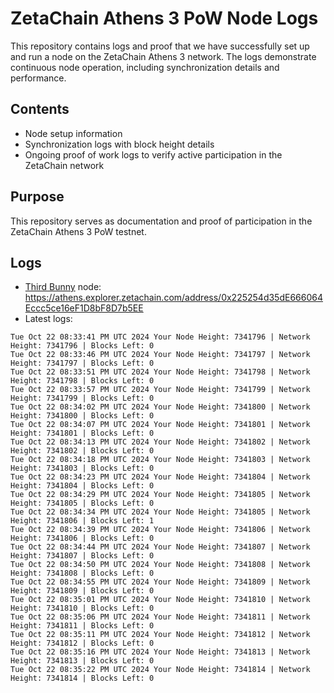 # ZetaChain Athens 3 PoW Node Logs
This repository contains logs and proof that we have successfully set up and run a node on the ZetaChain Athens 3 network. The logs demonstrate continuous node operation, including synchronization details and performance.

## Contents
- Node setup information
- Synchronization logs with block height details
- Ongoing proof of work logs to verify active participation in the ZetaChain network

## Purpose
This repository serves as documentation and proof of participation in the ZetaChain Athens 3 PoW testnet.

## Logs

- [Third Bunny](https://thirdbunny.xyz/) node: https://athens.explorer.zetachain.com/address/0x225254d35dE666064Eccc5ce16eF1D8bF8D7b5EE
- Latest logs:
```
Tue Oct 22 08:33:41 PM UTC 2024 Your Node Height: 7341796 | Network Height: 7341796 | Blocks Left: 0
Tue Oct 22 08:33:46 PM UTC 2024 Your Node Height: 7341797 | Network Height: 7341797 | Blocks Left: 0
Tue Oct 22 08:33:51 PM UTC 2024 Your Node Height: 7341798 | Network Height: 7341798 | Blocks Left: 0
Tue Oct 22 08:33:57 PM UTC 2024 Your Node Height: 7341799 | Network Height: 7341799 | Blocks Left: 0
Tue Oct 22 08:34:02 PM UTC 2024 Your Node Height: 7341800 | Network Height: 7341800 | Blocks Left: 0
Tue Oct 22 08:34:07 PM UTC 2024 Your Node Height: 7341801 | Network Height: 7341801 | Blocks Left: 0
Tue Oct 22 08:34:13 PM UTC 2024 Your Node Height: 7341802 | Network Height: 7341802 | Blocks Left: 0
Tue Oct 22 08:34:18 PM UTC 2024 Your Node Height: 7341803 | Network Height: 7341803 | Blocks Left: 0
Tue Oct 22 08:34:23 PM UTC 2024 Your Node Height: 7341804 | Network Height: 7341804 | Blocks Left: 0
Tue Oct 22 08:34:29 PM UTC 2024 Your Node Height: 7341805 | Network Height: 7341805 | Blocks Left: 0
Tue Oct 22 08:34:34 PM UTC 2024 Your Node Height: 7341805 | Network Height: 7341806 | Blocks Left: 1
Tue Oct 22 08:34:39 PM UTC 2024 Your Node Height: 7341806 | Network Height: 7341806 | Blocks Left: 0
Tue Oct 22 08:34:44 PM UTC 2024 Your Node Height: 7341807 | Network Height: 7341807 | Blocks Left: 0
Tue Oct 22 08:34:50 PM UTC 2024 Your Node Height: 7341808 | Network Height: 7341808 | Blocks Left: 0
Tue Oct 22 08:34:55 PM UTC 2024 Your Node Height: 7341809 | Network Height: 7341809 | Blocks Left: 0
Tue Oct 22 08:35:01 PM UTC 2024 Your Node Height: 7341810 | Network Height: 7341810 | Blocks Left: 0
Tue Oct 22 08:35:06 PM UTC 2024 Your Node Height: 7341811 | Network Height: 7341811 | Blocks Left: 0
Tue Oct 22 08:35:11 PM UTC 2024 Your Node Height: 7341812 | Network Height: 7341812 | Blocks Left: 0
Tue Oct 22 08:35:16 PM UTC 2024 Your Node Height: 7341813 | Network Height: 7341813 | Blocks Left: 0
Tue Oct 22 08:35:22 PM UTC 2024 Your Node Height: 7341814 | Network Height: 7341814 | Blocks Left: 0
```
